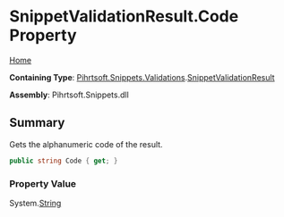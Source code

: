 # SnippetValidationResult\.Code Property

[Home](../../../../../README.md)

**Containing Type**: [Pihrtsoft.Snippets.Validations](../../README.md)\.[SnippetValidationResult](../README.md)

**Assembly**: Pihrtsoft\.Snippets\.dll

## Summary

Gets the alphanumeric code of the result\.

```csharp
public string Code { get; }
```

### Property Value

System\.[String](https://docs.microsoft.com/en-us/dotnet/api/system.string)

